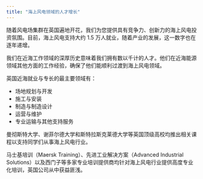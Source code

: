 ```yaml
---
title: "海上风电领域的人才增长"
---
```


随着风电场集群在英国遍地开花，我们为您提供具有竞争力、创新力的海上风电投资氛围。目前，海上风电支持大约 1.5 万人就业，随着产业的发展，这一数字也在逐年递增。

我们在近海工作领域的深厚历史意味着我们拥有数以千计的人才。他们在近海能源领域其他方面的工作经验，确保了他们能顺利过渡到海上风电领域。

英国近海就业与专长的最主要领域有：
- 场地规划与开发
- 施工与安装
- 制造与制造设计
- 运营与维护
- 专业运输与其他支持服务

曼彻斯特大学、谢菲尔德大学和斯特拉斯克莱德大学等英国顶级高校均推出相关课程以支持同学们从事海上风电行业。

马士基培训（Maersk Training）、先进工业解决方案（Advanced Industrial Solutions）以及西门子等多家专业培训提供商均针对海上风电行业提供高度专业化培训，英国公司从中获益匪浅。


